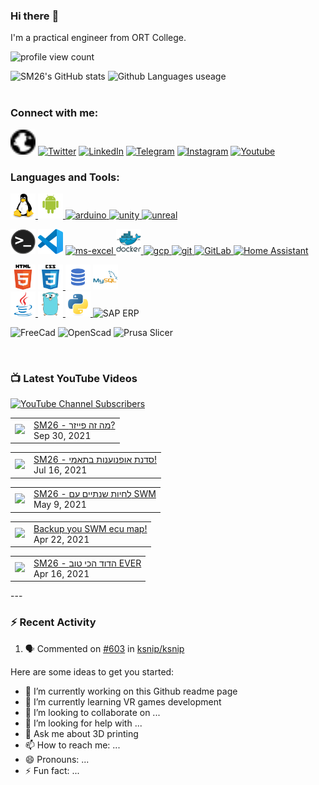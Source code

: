### Hi there :wave:	



I'm a practical engineer from ORT College.

<img src="https://komarev.com/ghpvc/?username=sm-26&label=Profile%20views&color=0e75b6&style=flat" alt="profile view count" />

![SM26's GitHub stats](https://github-readme-stats.vercel.app/api?username=sm-26&show_icons=true&theme=github_dark)
![Github Languages useage](https://github-readme-stats.vercel.app/api/top-langs?username=sm-26&show_icons=true&locale=en)
<br />
<br />

### Connect with me: ###
<a href="https://sm26.gitlab.io/" target="blank"><img src="https://raw.githubusercontent.com/iconic/open-iconic/master/svg/globe.svg" alt="Website" height="40" width="40" /></a>
<a href="https://twitter.com/GaistOr" target="blank"><img src="https://raw.githubusercontent.com/rahuldkjain/github-profile-readme-generator/master/src/images/icons/Social/twitter.svg" alt="Twitter" height="40" width="40" /></a>
<a href="https://www.linkedin.com/in/gaist-or/" target="blank"><img  src="https://raw.githubusercontent.com/rahuldkjain/github-profile-readme-generator/master/src/images/icons/Social/linked-in-alt.svg" alt="LinkedIn" height="40" width="40" /></a>
<a href="https://t.me/sm_26" target="blank"><img  src="https://upload.wikimedia.org/wikipedia/commons/thumb/8/82/Telegram_logo.svg/768px-Telegram_logo.svg.png" alt="Telegram" height="40" width="40" /></a>
<a href="https://instagram.com/sm26.official" target="blank"><img  src="https://raw.githubusercontent.com/rahuldkjain/github-profile-readme-generator/master/src/images/icons/Social/instagram.svg" alt="Instagram" height="40" width="40" /></a>
<a href="https://www.youtube.com/c/sm26" target="blank"><img  src="https://raw.githubusercontent.com/rahuldkjain/github-profile-readme-generator/master/src/images/icons/Social/youtube.svg" alt="Youtube" height="40" width="40" /></a>



<h3 align="left">Languages and Tools:</h3>
<p align="left"> 

<a href="https://www.linux.org/" target="_blank" rel="noreferrer"> <img src="https://raw.githubusercontent.com/devicons/devicon/master/icons/linux/linux-original.svg" alt="linux" width="40" height="40"/> </a> 
<a href="https://developer.android.com" target="_blank" rel="noreferrer"> <img src="https://raw.githubusercontent.com/devicons/devicon/master/icons/android/android-original-wordmark.svg" alt="android" width="40" height="40"/> </a>
<a href="https://www.arduino.cc/" target="_blank" rel="noreferrer"> <img src="https://cdn.worldvectorlogo.com/logos/arduino-1.svg" alt="arduino" width="40" height="40"/> </a>
<a href="https://unity.com/" target="_blank" rel="noreferrer"> <img src="https://www.vectorlogo.zone/logos/unity3d/unity3d-icon.svg" alt="unity" width="40" height="40"/> </a> 
<a href="https://unrealengine.com/" target="_blank" rel="noreferrer"> <img src="https://raw.githubusercontent.com/kenangundogan/fontisto/036b7eca71aab1bef8e6a0518f7329f13ed62f6b/icons/svg/brand/unreal-engine.svg" alt="unreal" width="40" height="40"/> </a> 

<a target="_blank" rel="noreferrer"> <img src="https://raw.githubusercontent.com/github/explore/80688e429a7d4ef2fca1e82350fe8e3517d3494d/topics/terminal/terminal.png" alt="Terminal" width="40" height="40"/> </a>
<a target="_blank" rel="noreferrer"> <img src="https://raw.githubusercontent.com/github/explore/80688e429a7d4ef2fca1e82350fe8e3517d3494d/topics/visual-studio-code/visual-studio-code.png" alt="Visual Studio Code" width="40" height="40"/> </a> 
<a href="https://en.wikipedia.org/wiki/Microsoft_Excel" target="_blank" rel="noreferrer"> <img src="https://raw.githubusercontent.com/devicons/devicon/fba417c3cfb2c70604e41acebbd55cd137d70579/icons/excel/excel-plain.svg" alt="ms-excel" width="40" height="40"/> </a>
<a href="https://www.docker.com/" target="_blank" rel="noreferrer"> <img src="https://raw.githubusercontent.com/devicons/devicon/master/icons/docker/docker-original-wordmark.svg" alt="docker" width="40" height="40"/> </a> 
<a href="https://cloud.google.com" target="_blank" rel="noreferrer"> <img src="https://www.vectorlogo.zone/logos/google_cloud/google_cloud-icon.svg" alt="gcp" width="40" height="40"/> </a> 
<a href="https://git-scm.com/" target="_blank" rel="noreferrer"> <img src="https://www.vectorlogo.zone/logos/git-scm/git-scm-icon.svg" alt="git" width="40" height="40"/> </a> 
<a href="https://sm26.gitlab.io/" target="_blank" rel="noreferrer"> <img src="https://about.gitlab.com/images/press/logo/png/gitlab-icon-rgb.png" alt="GitLab" width="40" height="40"/> </a> 
<a href="https://github.com/home-assistant/" target="_blank" rel="noreferrer"> <img src="https://upload.wikimedia.org/wikipedia/commons/6/6e/Home_Assistant_Logo.svg" alt="Home Assistant" width="40" height="40"/> </a> 



<a target="_blank" rel="noreferrer"> <img src="https://raw.githubusercontent.com/github/explore/80688e429a7d4ef2fca1e82350fe8e3517d3494d/topics/html/html.png" alt="HTML5" width="40" height="40"/> </a> 
<a href="https://www.w3schools.com/css/" target="_blank" rel="noreferrer"> <img src="https://raw.githubusercontent.com/devicons/devicon/master/icons/css3/css3-original-wordmark.svg" alt="CSS3" width="40" height="40"/> </a>
<a target="_blank" rel="noreferrer"> <img src="https://raw.githubusercontent.com/github/explore/80688e429a7d4ef2fca1e82350fe8e3517d3494d/topics/sql/sql.png" alt="SQL" width="40" height="40"/> </a>
<a href="https://www.mysql.com/" target="_blank" rel="noreferrer"> <img src="https://raw.githubusercontent.com/devicons/devicon/master/icons/mysql/mysql-original-wordmark.svg" alt="mysql" width="40" height="40"/> </a>  
<a href="https://www.java.com" target="_blank" rel="noreferrer"> <img src="https://raw.githubusercontent.com/devicons/devicon/master/icons/java/java-original.svg" alt="java" width="40" height="40"/> </a> 
<a href="https://golang.org" target="_blank" rel="noreferrer"> <img src="https://raw.githubusercontent.com/devicons/devicon/master/icons/go/go-original.svg" alt="go" width="40" height="40"/> </a> 
<a href="https://www.python.org" target="_blank" rel="noreferrer"> <img src="https://raw.githubusercontent.com/devicons/devicon/master/icons/python/python-original.svg" alt="python" width="40" height="40"/> </a> 
<a target="_blank" rel="noreferrer"> <img src="https://extensions.oroinc.com/wp-content/uploads/sites/2/2019/01/sap-erp.png" alt="SAP ERP" width="40" height="40"/> </a> 


<a target="_blank" rel="noreferrer"> <img src="https://upload.wikimedia.org/wikipedia/commons/f/f7/FreeCAD-logo.svg" alt="FreeCad" width="40" height="40"/> </a> 
<a target="_blank" rel="noreferrer"> <img src="https://upload.wikimedia.org/wikipedia/commons/e/eb/Openscad.svg" alt="OpenScad" width="40" height="40"/> </a> 
<a target="_blank" rel="noreferrer"> <img src="https://user-images.githubusercontent.com/5830947/34199130-fc8c0f40-e56c-11e7-8dd2-597e86ef50bc.png" alt="Prusa Slicer" width="40" height="40"/> </a> 

</p>
<br />

### 📺 Latest YouTube Videos

<a href="http://www.youtube.com/channel/UCx0MD7WLGmdKl7ymCnglfnw?sub_confirmation=1" target="_blank" rel="noreferrer"><img alt="YouTube Channel Subscribers" src="https://img.shields.io/youtube/channel/subscribers/UCx0MD7WLGmdKl7ymCnglfnw?style=social"></a>
<!-- YOUTUBE:START --><table><tr><td><a href="https://www.youtube.com/watch?v=jfMi_KJrSms"><img width="140px" src="https://i.ytimg.com/vi/jfMi_KJrSms/mqdefault.jpg"></a></td>
<td><a href="https://www.youtube.com/watch?v=jfMi_KJrSms">SM26 - מה זה פייזר?</a><br/>Sep 30, 2021</td></tr></table>
<table><tr><td><a href="https://www.youtube.com/watch?v=EMCQMTH9pbQ"><img width="140px" src="https://i.ytimg.com/vi/EMCQMTH9pbQ/mqdefault.jpg"></a></td>
<td><a href="https://www.youtube.com/watch?v=EMCQMTH9pbQ">SM26 - סדנת אופנוענות בתאמי!</a><br/>Jul 16, 2021</td></tr></table>
<table><tr><td><a href="https://www.youtube.com/watch?v=ctt1aptJ0UY"><img width="140px" src="https://i.ytimg.com/vi/ctt1aptJ0UY/mqdefault.jpg"></a></td>
<td><a href="https://www.youtube.com/watch?v=ctt1aptJ0UY">SM26 - לחיות שנתיים עם SWM</a><br/>May 9, 2021</td></tr></table>
<table><tr><td><a href="https://www.youtube.com/watch?v=TXMnkAAxVLY"><img width="140px" src="https://i.ytimg.com/vi/TXMnkAAxVLY/mqdefault.jpg"></a></td>
<td><a href="https://www.youtube.com/watch?v=TXMnkAAxVLY">Backup you SWM ecu map!</a><br/>Apr 22, 2021</td></tr></table>
<table><tr><td><a href="https://www.youtube.com/watch?v=auKu8W252qA"><img width="140px" src="https://i.ytimg.com/vi/auKu8W252qA/mqdefault.jpg"></a></td>
<td><a href="https://www.youtube.com/watch?v=auKu8W252qA">SM26 - הדוד הכי טוב EVER</a><br/>Apr 16, 2021</td></tr></table>
<!-- YOUTUBE:END -->
---

### :zap: Recent Activity
<!--START_SECTION:activity-->
1. 🗣 Commented on [#603](https://github.com/ksnip/ksnip/issues/603) in [ksnip/ksnip](https://github.com/ksnip/ksnip)
<!--END_SECTION:activity-->



Here are some ideas to get you started:

- 🔭 I’m currently working on this Github readme page
- 🌱 I’m currently learning VR games development
- 👯 I’m looking to collaborate on ...
- 🤔 I’m looking for help with ...
- 💬 Ask me about 3D printing
- 📫 How to reach me: ...
- 😄 Pronouns: ...
- ⚡ Fun fact: ...